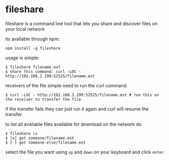 # fileshare

fileshare is a command line tool that lets you share and discover files on your local network

its available through npm:

	npm install -g fileshare

usage is simple:

	$ fileshare filename.ext
	$ share this command: curl -LOC - http://192.168.2.199:52525/filename.ext

receivers of the file simple need to run the curl command.  

	$ curl -LOC - http://192.168.2.199:52525/filename.ext # run this on the receiver to transfer the file	

if the transfer fails they can just run it again and curl will resume the transfer.

to list all available files available for download on the network do

	$ fileshare ls
	$ [x] get someone/filename.ext
	$ [ ] get someone-else/filename.ext

select the file you want using `up` and `down` on your keyboard and click `enter`
